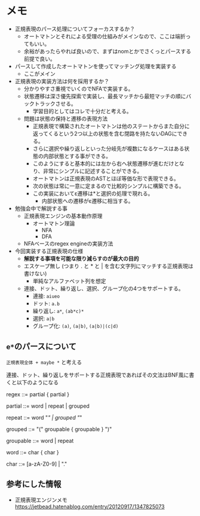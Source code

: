 # メモ

- 正規表現のパース処理についてフォーカスするか？
  - オートマトンとそれによる受理の仕組みがメインなので、ここは端折ってもいい。
  - 余裕があったらやれば良いので、まずはnomとかでさくっとパースする前提で良い。
- パースして作成したオートマトンを使ってマッチング処理を実装する
  - ここがメイン
- 正規表現の実装方法は何を採用するか？
  - 分かりやすさ重視でいくのでNFAで実装する。
  - 状態遷移は深さ優先探索で実装し、最長マッチから最短マッチの順にバックトラックさせる。
    - 学習目的としてはコレで十分だと考える。
  - 問題は状態の保持と遷移の表現方法
    - 正規表現で構築されたオートマトンは他のステートからまた自分に返ってくるという2つ以上の状態を含む閉路を持たないDAGにできる。
    - さらに選択や繰り返しといった分岐先が複数になるケースはある状態の内部状態とする事ができる。
    - このようにすると基本的には左から右へ状態遷移が進むだけとなり、非常にシンプルに記述することができる。
    - オートマトンは正規表現のASTとほぼ等価な形で表現できる。
    - 次の状態は常に一意に定まるので比較的シンプルに構築できる。
    - この実装においてε遷移は*と選択の処理で現れる。
      - 内部状態への遷移がε遷移に相当する。
- 勉強会中で解説する事
  - 正規表現エンジンの基本動作原理
    - オートマトン理論
      - NFA
      - DFA
  - NFAベースのregex engineの実装方法
- 今回実装する正規表現の仕様
  - **解説する事項を可能な限り減らすのが最大の目的**
  - エスケープ無し (つまり . と * と | を含む文字列にマッチする正規表現は書けない)
    - 単純なアルファベット列を想定
  - 連接、ドット、繰り返し、選択、グループ化の4つをサポートする。
    - 連接: `aiueo`
    - ドット: `a.b`
    - 繰り返し: `a*`, `(ab*c)*`
    - 選択: `a|b`
    - グループ化: `(a)`, `(a|b)`, `(a|b)|(c|d)`

## `e*`のパースについて

`正規表現全体 + maybe *` と考える

連接、ドット、繰り返しをサポートする正規表現であればその文法はBNF風に書くと以下のようになる

regex ::= partial { partial }

partial ::= word
          | repeat
          | grouped

repeat ::= word "*"
         | grouped "*"

grouped ::= "(" groupable { groupable } ")"

groupable ::= word
            | repeat

word ::= char { char }

char ::= [a-zA-Z0-9]
       | "."

## 参考にした情報

- 正規表現エンジンメモ <https://jetbead.hatenablog.com/entry/20120917/1347825073>
